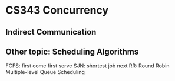 CS343 Concurrency
=====


## Indirect Communication

## Other topic: Scheduling Algorithms
FCFS: first come first serve
SJN: shortest job next
RR: Round Robin
Multiple-level Queue Scheduling

